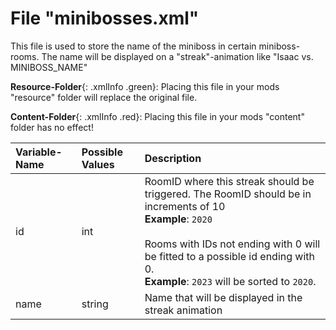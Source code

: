 # File "minibosses.xml"

This file is used to store the name of the miniboss in certain miniboss-rooms. The name will be displayed on a "streak"-animation like "Isaac vs. MINIBOSS_NAME"

**Resource-Folder**{: .xmlInfo .green}: Placing this file in your mods "resource" folder will replace the original file.

**Content-Folder**{: .xmlInfo .red}: Placing this file in your mods "content" folder has no effect!


| Variable-Name | Possible Values | Description |
|:--|:--|:--|
|id|int|RoomID where this streak should be triggered. The RoomID should be in increments of 10<br>**Example**: `2020`<br><br>Rooms with IDs not ending with 0 will be fitted to a possible id ending with 0. <br>**Example**: `2023` will be sorted to `2020`.|
|name|string|Name that will be displayed in the streak animation|